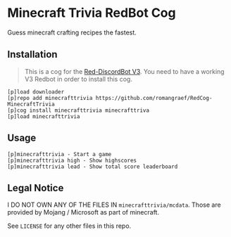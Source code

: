 # Minecraft Trivia RedBot Cog

Guess minecraft crafting recipes the fastest.

## Installation

> This is a cog for the [Red-DiscordBot V3](https://github.com/Cog-Creators/Red-DiscordBot). You need to have a working V3 Redbot in order to install this cog.

```
[p]load downloader
[p]repo add minecrafttrivia https://github.com/romangraef/RedCog-MinecraftTrivia
[p]cog install minecrafttrivia minecrafttriva
[p]load minecrafttrivia
```

## Usage

```
[p]minecrafttrivia - Start a game
[p]minecrafttrivia high - Show highscores
[p]minecrafttrivia lead - Show total score leaderboard
```

## Legal Notice

I DO NOT OWN ANY OF THE FILES IN `minecrafttrivia/mcdata`. Those are provided by Mojang / Microsoft as part of minecraft.

See `LICENSE` for any other files in this repo.
